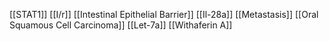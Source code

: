 [[STAT1]]
[[I/r]]
[[Intestinal Epithelial Barrier]]
[[Il-28a]]
[[Metastasis]]
[[Oral Squamous Cell Carcinoma]]
[[Let-7a]]
[[Withaferin A]]
